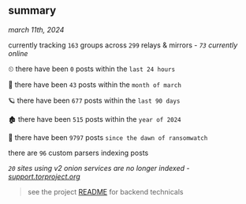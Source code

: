 
## summary
_march 11th, 2024_

currently tracking `163` groups across `299` relays & mirrors - _`73` currently online_

⏲ there have been `0` posts within the `last 24 hours`

🦈 there have been `43` posts within the `month of march`

🪐 there have been `677` posts within the `last 90 days`

🏚 there have been `515` posts within the `year of 2024`

🦕 there have been `9797` posts `since the dawn of ransomwatch`

there are `96` custom parsers indexing posts

_`20` sites using v2 onion services are no longer indexed - [support.torproject.org](https://support.torproject.org/onionservices/v2-deprecation/)_

> see the project [README](https://github.com/joshhighet/ransomwatch#ransomwatch--) for backend technicals
